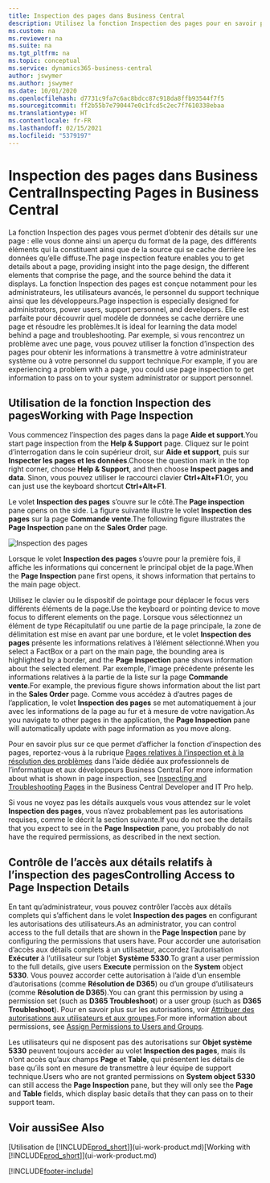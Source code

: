 ```yaml
---
title: Inspection des pages dans Business Central
description: Utilisez la fonction Inspection des pages pour en savoir plus sur le format et la source de données des pages. L’inspecteur de page convient parfaitement pour résoudre les problèmes liés à vos données.
ms.custom: na
ms.reviewer: na
ms.suite: na
ms.tgt_pltfrm: na
ms.topic: conceptual
ms.service: dynamics365-business-central
author: jswymer
ms.author: jswymer
ms.date: 10/01/2020
ms.openlocfilehash: d7731c9fa7c6ac8bdcc87c918da8ffb93544f7f5
ms.sourcegitcommit: ff2b55b7e790447e0c1fcd5c2ec7f7610338ebaa
ms.translationtype: HT
ms.contentlocale: fr-FR
ms.lasthandoff: 02/15/2021
ms.locfileid: "5379197"
---
```

# <a name="inspecting-pages-in-business-central"></a><span data-ttu-id="8500e-104">Inspection des pages dans Business Central</span><span class="sxs-lookup"><span data-stu-id="8500e-104">Inspecting Pages in Business Central</span></span>

<span data-ttu-id="8500e-105">La fonction Inspection des pages vous permet d’obtenir des détails sur une page : elle vous donne ainsi un aperçu du format de la page, des différents éléments qui la constituent ainsi que de la source qui se cache derrière les données qu’elle diffuse.</span><span class="sxs-lookup"><span data-stu-id="8500e-105">The page inspection feature enables you to get details about a page, providing insight into the page design, the different elements that comprise the page, and the source behind the data it displays.</span></span> <span data-ttu-id="8500e-106">La fonction Inspection des pages est conçue notamment pour les administrateurs, les utilisateurs avancés, le personnel du support technique ainsi que les développeurs.</span><span class="sxs-lookup"><span data-stu-id="8500e-106">Page inspection is especially designed for administrators, power users, support personnel, and developers.</span></span> <span data-ttu-id="8500e-107">Elle est parfaite pour découvrir quel modèle de données se cache derrière une page et résoudre les problèmes.</span><span class="sxs-lookup"><span data-stu-id="8500e-107">It is ideal for learning the data model behind a page and troubleshooting.</span></span> <span data-ttu-id="8500e-108">Par exemple, si vous rencontrez un problème avec une page, vous pouvez utiliser la fonction d’inspection des pages pour obtenir les informations à transmettre à votre administrateur système ou à votre personnel du support technique.</span><span class="sxs-lookup"><span data-stu-id="8500e-108">For example, if you are experiencing a problem with a page, you could use page inspection to get information to pass on to your system administrator or support personnel.</span></span>

## <a name="working-with-page-inspection"></a><span data-ttu-id="8500e-109">Utilisation de la fonction Inspection des pages</span><span class="sxs-lookup"><span data-stu-id="8500e-109">Working with Page Inspection</span></span>

<span data-ttu-id="8500e-110">Vous commencez l’inspection des pages dans la page **Aide et support**.</span><span class="sxs-lookup"><span data-stu-id="8500e-110">You start page inspection from the **Help & Support** page.</span></span> <span data-ttu-id="8500e-111">Cliquez sur le point d’interrogation dans le coin supérieur droit, sur **Aide et support**, puis sur **Inspecter les pages et les données**.</span><span class="sxs-lookup"><span data-stu-id="8500e-111">Choose the question mark in the top right corner, choose **Help & Support**, and then choose **Inspect pages and data**.</span></span> <span data-ttu-id="8500e-112">Sinon, vous pouvez utiliser le raccourci clavier **Ctrl+Alt+F1**.</span><span class="sxs-lookup"><span data-stu-id="8500e-112">Or, you can just use the keyboard shortcut **Ctrl+Alt+F1**.</span></span>

<span data-ttu-id="8500e-113">Le volet **Inspection des pages** s’ouvre sur le côté.</span><span class="sxs-lookup"><span data-stu-id="8500e-113">The **Page inspection** pane opens on the side.</span></span> <span data-ttu-id="8500e-114">La figure suivante illustre le volet **Inspection des pages** sur la page **Commande vente**.</span><span class="sxs-lookup"><span data-stu-id="8500e-114">The following figure illustrates the **Page Inspection** pane on the **Sales Order** page.</span></span>

![Inspection des pages](media/page-inspection-example.png)

<span data-ttu-id="8500e-116">Lorsque le volet **Inspection des pages** s’ouvre pour la première fois, il affiche les informations qui concernent le principal objet de la page.</span><span class="sxs-lookup"><span data-stu-id="8500e-116">When the **Page Inspection** pane first opens, it shows information that pertains to the main page object.</span></span>

<span data-ttu-id="8500e-117">Utilisez le clavier ou le dispositif de pointage pour déplacer le focus vers différents éléments de la page.</span><span class="sxs-lookup"><span data-stu-id="8500e-117">Use the keyboard or pointing device to move focus to different elements on the page.</span></span> <span data-ttu-id="8500e-118">Lorsque vous sélectionnez un élément de type Récapitulatif ou une partie de la page principale, la zone de délimitation est mise en avant par une bordure, et le volet **Inspection des pages** présente les informations relatives à l’élément sélectionné.</span><span class="sxs-lookup"><span data-stu-id="8500e-118">When you select a FactBox or a part on the main page, the bounding area is highlighted by a border, and the **Page Inspection** pane shows information about the selected element.</span></span> <span data-ttu-id="8500e-119">Par exemple, l’image précédente présente les informations relatives à la partie de la liste sur la page **Commande vente**.</span><span class="sxs-lookup"><span data-stu-id="8500e-119">For example, the previous figure shows information about the list part in the **Sales Order** page.</span></span> <span data-ttu-id="8500e-120">Comme vous accédez à d’autres pages de l’application, le volet **Inspection des pages** se met automatiquement à jour avec les informations de la page au fur et à mesure de votre navigation.</span><span class="sxs-lookup"><span data-stu-id="8500e-120">As you navigate to other pages in the application, the **Page Inspection** pane will automatically update with page information as you move along.</span></span>

<span data-ttu-id="8500e-121">Pour en savoir plus sur ce que permet d’afficher la fonction d’inspection des pages, reportez-vous à la rubrique [Pages relatives à l’inspection et à la résolution des problèmes](/dynamics365/business-central/dev-itpro/developer/devenv-inspecting-pages) dans l’aide dédiée aux professionnels de l’informatique et aux développeurs Business Central.</span><span class="sxs-lookup"><span data-stu-id="8500e-121">For more information about what is shown in page inspection, see [Inspecting and Troubleshooting Pages](/dynamics365/business-central/dev-itpro/developer/devenv-inspecting-pages) in the Business Central Developer and IT Pro help.</span></span>

<span data-ttu-id="8500e-122">Si vous ne voyez pas les détails auxquels vous vous attendez sur le volet **Inspection des pages**, vous n’avez probablement pas les autorisations requises, comme le décrit la section suivante.</span><span class="sxs-lookup"><span data-stu-id="8500e-122">If you do not see the details that you expect to see in the **Page Inspection** pane, you probably do not have the required permissions, as described in the next section.</span></span>

## <a name="controlling-access-to-page-inspection-details"></a><span data-ttu-id="8500e-123">Contrôle de l’accès aux détails relatifs à l’inspection des pages</span><span class="sxs-lookup"><span data-stu-id="8500e-123">Controlling Access to Page Inspection Details</span></span>

<span data-ttu-id="8500e-124">En tant qu’administrateur, vous pouvez contrôler l’accès aux détails complets qui s’affichent dans le volet **Inspection des pages** en configurant les autorisations des utilisateurs.</span><span class="sxs-lookup"><span data-stu-id="8500e-124">As an administrator, you can control access to the full details that are shown in the **Page Inspection** pane by configuring the permissions that users have.</span></span> <span data-ttu-id="8500e-125">Pour accorder une autorisation d’accès aux détails complets à un utilisateur, accordez l’autorisation **Exécuter** à l’utilisateur sur l’objet **Système** **5330**.</span><span class="sxs-lookup"><span data-stu-id="8500e-125">To grant a user permission to the full details, give users **Execute** permission on the **System** object **5330**.</span></span> <span data-ttu-id="8500e-126">Vous pouvez accorder cette autorisation à l’aide d’un ensemble d’autorisations (comme **Résolution de D365**) ou d’un groupe d’utilisateurs (comme **Résolution de D365**).</span><span class="sxs-lookup"><span data-stu-id="8500e-126">You can grant this permission by using a permission set (such as **D365 Troubleshoot**) or a user group (such as **D365 Troubleshoot**).</span></span> <span data-ttu-id="8500e-127">Pour en savoir plus sur les autorisations, voir [Attribuer des autorisations aux utilisateurs et aux groupes](ui-define-granular-permissions.md).</span><span class="sxs-lookup"><span data-stu-id="8500e-127">For more information about permissions, see [Assign Permissions to Users and Groups](ui-define-granular-permissions.md).</span></span>

<span data-ttu-id="8500e-128">Les utilisateurs qui ne disposent pas des autorisations sur **Objet système 5330** peuvent toujours accéder au volet **Inspection des pages**, mais ils n’ont accès qu’aux champs **Page** et **Table**, qui présentent les détails de base qu’ils sont en mesure de transmettre à leur équipe de support technique.</span><span class="sxs-lookup"><span data-stu-id="8500e-128">Users who are not granted permissions on **System object 5330** can still access the **Page Inspection** pane, but they will only see the **Page** and **Table** fields, which display basic details that they can pass on to their support team.</span></span>

## <a name="see-also"></a><span data-ttu-id="8500e-129">Voir aussi</span><span class="sxs-lookup"><span data-stu-id="8500e-129">See Also</span></span>

<span data-ttu-id="8500e-130">[Utilisation de [!INCLUDE[prod_short](includes/prod_short.md)]](ui-work-product.md)</span><span class="sxs-lookup"><span data-stu-id="8500e-130">[Working with [!INCLUDE[prod_short](includes/prod_short.md)]](ui-work-product.md)</span></span>  


[!INCLUDE[footer-include](includes/footer-banner.md)]